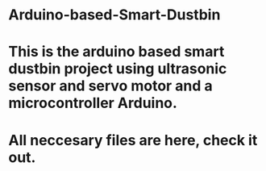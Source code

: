 # Arduino-based-Smart-Dustbin
# This is the arduino based smart dustbin project using ultrasonic sensor and servo motor and a microcontroller Arduino.
# All neccesary files are here, check it out.
